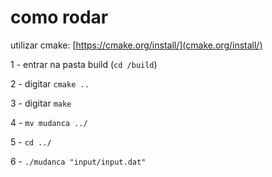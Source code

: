 # como rodar
utilizar cmake: [https://cmake.org/install/](cmake.org/install/)


1 - entrar na pasta build (`cd /build`)

2 - digitar `cmake ..`

3 - digitar `make`

4 - `mv mudanca ../`

5 - `cd ../`

6 - `./mudanca "input/input.dat"`
